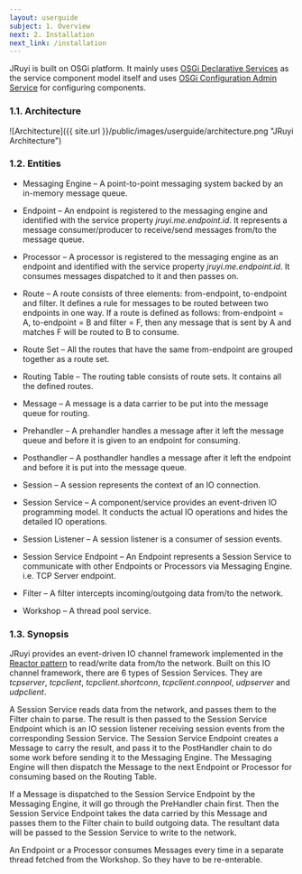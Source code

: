 ```yaml
---
layout: userguide
subject: 1. Overview  
next: 2. Installation
next_link: /installation
---
```


JRuyi is built on OSGi platform.  It mainly uses [OSGi Declarative Services](http://wiki.osgi.org/wiki/Declarative_Services) as the service component model itself and uses [OSGi Configuration Admin Service](http://wiki.osgi.org/wiki/Configuration_Admin) for configuring components.

### <a name="architecture"></a>1.1. Architecture

![Architecture]({{ site.url }}/public/images/userguide/architecture.png "JRuyi Architecture")

### <a name="entities"></a>1.2. Entities

* Messaging Engine – A point-to-point messaging system backed by an in-memory message queue.

* Endpoint – An endpoint is registered to the messaging engine and identified with the service property _jruyi.me.endpoint.id_.  It represents a message consumer/producer to receive/send messages from/to the message queue.

* Processor – A processor is registered to the messaging engine as an endpoint and identified with the service property _jruyi.me.endpoint.id_.  It consumes messages dispatched to it and then passes on.

* Route – A route consists of three elements: from-endpoint, to-endpoint and filter.  It defines a rule for messages to be routed between two endpoints in one way.  If a route is defined as follows: from-endpoint = A, to-endpoint = B and filter = F, then any message that is sent by A and matches F will be routed to B to consume.

* Route Set – All the routes that have the same from-endpoint are grouped together as a route set.

* Routing Table – The routing table consists of route sets.  It contains all the defined routes.

* Message – A message is a data carrier to be put into the message queue for routing.

* Prehandler – A prehandler handles a message after it left the message queue and before it is given to an endpoint for consuming.

* Posthandler – A posthandler handles a message after it left the endpoint and before it is put into the message queue.

* Session – A session represents the context of an IO connection.

* Session Service – A component/service provides an event-driven IO programming model.  It conducts the actual IO operations and hides the detailed IO operations.

* Session Listener – A session listener is a consumer of session events.

* Session Service Endpoint – An Endpoint represents a Session Service to communicate with other Endpoints or Processors via Messaging Engine.  i.e. TCP Server endpoint.

* Filter – A filter intercepts incoming/outgoing data from/to the network.

* Workshop – A thread pool service.

### <a name="synopsis"></a>1.3. Synopsis

JRuyi provides an event-driven IO channel framework implemented in the [Reactor pattern](http://en.wikipedia.org/wiki/Reactor_pattern) to read/write data from/to the network.  Built on this IO channel framework, there are 6 types of Session Services.  They are _tcpserver_, _tcpclient_, _tcpclient.shortconn_, _tcpclient.connpool_, _udpserver_ and _udpclient_.
 
A Session Service reads data from the network, and passes them to the Filter chain to parse.  The result is then passed to the Session Service Endpoint which is an IO session listener receiving session events from the corresponding Session Service.  The Session Service Endpoint creates a Message to carry the result, and pass it to the PostHandler chain to do some work before sending it to the Messaging Engine.  The Messaging Engine will then dispatch the Message to the next Endpoint or Processor for consuming based on the Routing Table.

If a Message is dispatched to the Session Service Endpoint by the Messaging Engine, it will go through the PreHandler chain first.  Then the Session Service Endpoint takes the data carried by this Message and passes them to the Filter chain to build outgoing data.  The resultant data will be passed to the Session Service to write to the network.

An Endpoint or a Processor consumes Messages every time in a separate thread fetched from the Workshop.  So they have to be re-enterable.

